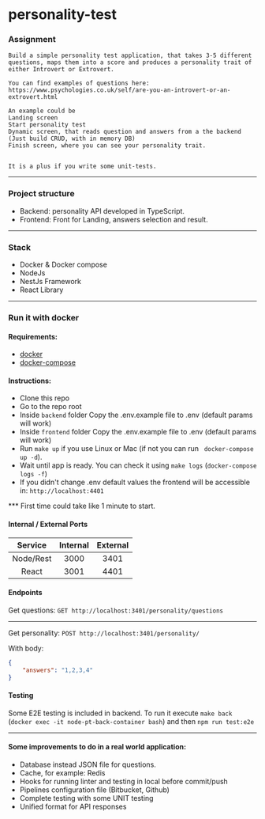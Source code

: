 # personality-test

### Assignment

```
Build a simple personality test application, that takes 3-5 different questions, maps them into a score and produces a personality trait of either Introvert or Extrovert.

You can find examples of questions here: https://www.psychologies.co.uk/self/are-you-an-introvert-or-an-extrovert.html

An example could be
Landing screen
Start personality test
Dynamic screen, that reads question and answers from a the backend (Just build CRUD, with in memory DB)
Finish screen, where you can see your personality trait.


It is a plus if you write some unit-tests.
```

---
### Project structure
- Backend: personality API developed in TypeScript.
- Frontend: Front for Landing, answers selection and result.

---
### Stack

* Docker & Docker compose
* NodeJs
* NestJs Framework
* React Library

---
### Run it with docker

#### Requirements:
* [docker](https://docs.docker.com/get-docker/)
* [docker-compose](https://docs.docker.com/compose/install/)

#### Instructions:
* Clone this repo
* Go to the repo root
* Inside ```backend``` folder Copy the .env.example file to .env (default params will work)
* Inside ```frontend``` folder Copy the .env.example file to .env (default params will work)
* Run ```make up``` if you use Linux or Mac (if not you can run ``` docker-compose up -d```).
* Wait until app is ready. You can check it using ```make logs``` (```docker-compose logs -f```)
* If you didn't change .env default values the frontend will be accessible in: ```http://localhost:4401```

*** First time could take like 1 minute to start.
#### Internal / External Ports

|  Service  | Internal | External |
|:---------:|:--------:|:--------:|
| Node/Rest |   3000   |   3401   |
|   React   |   3001   |   4401   |

#### Endpoints
Get questions: ```GET http://localhost:3401/personality/questions```

---
Get personality: ```POST http://localhost:3401/personality/```

With body:
```json
{
    "answers": "1,2,3,4"
}
```

#### Testing
Some E2E testing is included in backend.
To run it execute ```make back``` (```docker exec -it node-pt-back-container bash```) and then ```npm run test:e2e```

---
#### Some improvements to do in a real world application:
* Database instead JSON file for questions.
* Cache, for example: Redis
* Hooks for running linter and testing in local before commit/push
* Pipelines configuration file (Bitbucket, Github)
* Complete testing with some UNIT testing
* Unified format for API responses